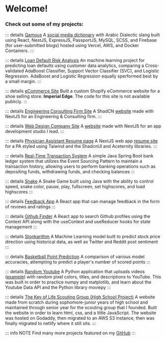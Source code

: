 # Welcome!
### Check out some of my projects:

::: details [Qamous](https://github.com/Qamous/Qamous)
A [social media dictionary](https://qamous.org) with Arabic Dialectic slang built using React, NestJS, ExpressJS, PassportJS, MySQL, SCSS, and Firebase (for user-submitted blogs) hosted using Vercel, AWS, and Docker Containers.
:::

::: details [Loan Default Risk Analysis](https://github.com/anthonyyoussef01/Credit-Risk-Analysis)
An machine learning project for predicting loan defaults using customer data analytics, comparing a Cross-validated AdaBoost Classifier, Support Vector Classifier (SVC), and Logistic Regression. AdaBoost and Logistic Regression equally sperformed best by a small margin.
:::

::: details [eCommerce Site](https://imperial-edge.com)
Built a custom Shopify eCommerce website for a shoe selling store: **Imperial Edge**. The code for this site is not available publicly.
:::

::: details [Engineering Consulting Firm Site](https://github.com/anthonyyoussef01/PerspectiveEngineering)
A ShadCN [website](https://pec-mep.com) made with NextJS for an Engineering & Consulting firm.
:::

::: details [Web Design Company Site](https://github.com/anthonyyoussef01/elkommos-web-design)
A [website](https://elkommos.com/) made with NextJS for an app development studio I lead.
:::

::: details [Physician Assistant Resume page](https://github.com/anthonyyoussef01/lily)
A NextJS web app [resume site](https://lily.elkommos.com) for a PA styled using Taiwind and the ShadcnUI and Aceternity libraries.
:::

::: details [Real-Time Transaction System](https://github.com/anthonyyoussef01/Real-Time-Transaction-System)
A simple Java Spring Boot bank ledger system that utilizes the Event Sourcing Pattern to maintain a transaction history, allowing users to perform banking operations such as depositing funds, withdrawing funds, and checking balances
:::

::: details [Snake](https://github.com/anthonyyoussef01/Snake)
A Snake Game built using Java with the ability to control speed, snake color, pause, play, fullscreen, set highscores, and load highscores
:::

::: details [Feedback App](https://github.com/anthonyyoussef01/feedback-app)
A React app that can manage feedback in the form of reviews and ratings
:::

::: details [Github Finder](https://github.com/anthonyyoussef01/github-finder)
A React app to search Github profiles using the Context API along with the useContext and useReducer hooks for state management
:::

::: details [Stonkarithm](https://github.com/anthonyyoussef01/Stonkarithm)
A Machine Learning model built to predict stock price direction using historical data, as well as Twitter and Reddit post sentiment
:::

::: details [Basketball Point Prediction](https://github.com/anthonyyoussef01/BasketballPointPrediction)
A comparison of various model accuracies, attempting to predict a player's number of scored points
:::

::: details [Random Youtube](https://github.com/anthonyyoussef01/RandomYoutube)
A Python application that uploads videos ([example](https://www.youtube.com/watch?v=_HFGI9vTsL8&feature=youtu.be)) with random pixel colors, titles, and descriptions to YouTube. This was built in order to practice numpy and matplotlib, and learn about the Youtube Data API and the Python library moviepy
:::

::: details [The Key of Life Scouting Group (High School Project)](https://github.com/anthonyyoussef01/The-Key-Of-Life-Scouting-Group)
A website made from scratch during sophomore-junior years of high school and maintained through senior year for the scouting group that I founded. Built the website in order to learn html, css, and a little JavaScript. The website was hosted on Godaddy, then migrated to an AWS S3 instance, then was finally migrated to netlify where it still sits.
:::

::: info NOTE
Find many more projects featured on my [GitHub](https://github.com/anthonyyoussef01)
:::
